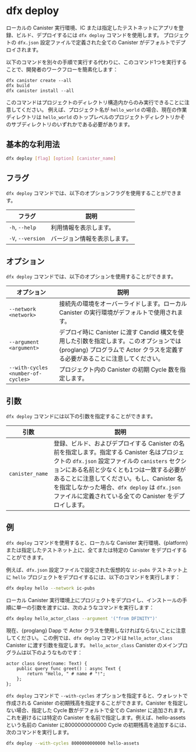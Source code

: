 # dfx deploy

ローカルの Canister 実行環境、IC または指定したテストネットにアプリを登録、ビルド、デプロイするには `dfx deploy` コマンドを使用します。 プロジェクトの `dfx.json` 設定ファイルで定義された全ての Canister がデフォルトでデプロイされます。

以下のコマンドを別々の手順で実行する代わりに、このコマンド1つを実行することで、開発者のワークフローを簡素化します：

    dfx canister create --all
    dfx build
    dfx canister install --all

このコマンドはプロジェクトのディレクトリ構造内からのみ実行できることに注意してください。 例えば、プロジェクト名が `hello_world` の場合、現在の作業ディレクトリは `hello_world` のトップレベルのプロジェクトディレクトリかそのサブディレクトリのいずれかである必要があります。

## 基本的な利用法

``` bash
dfx deploy [flag] [option] [canister_name]
```

## フラグ

`dfx deploy` コマンドでは、以下のオプションフラグを使用することができます。

|フラグ |説明|
|-------------------|-------------------------------|
|`-h`, `--help` |利用情報を表示します。
|`-V`, `--version` |バージョン情報を表示します。

## オプション

`dfx deploy` コマンドでは、以下のオプションを使用することができます。

|オプション |説明|
|-------------------|-------------------------------|
|`--network <network>` |接続先の環境をオーバーライドします。ローカル Canister の実行環境がデフォルトで使用されます。|
|`--argument <argument>` |デプロイ時に Canister に渡す Candid 構文を使用した引数を指定します。このオプションでは {proglang} プログラムで Actor クラスを定義する必要があることに注意してください。|
|`--with-cycles <number-of-cycles>` |プロジェクト内の Canister の初期 Cycle 数を指定します。|

## 引数

`dfx deploy` コマンドには以下の引数を指定することができます。

|引数 |説明|
|-------------------|-------------------------------|
|`canister_name` |登録、ビルド、およびデプロイする Canister の名前を指定します。指定する Canister 名はプロジェクトの `dfx.json` 設定ファイルの `canisters` セクションにある名前と少なくとも1つは一致する必要があることに注意してください。もし、Canister 名を指定しなかった場合、`dfx deploy` は `dfx.json` ファイルに定義されている全ての Canister をデプロイします。|

## 例

`dfx deploy` コマンドを使用すると、ローカルな Canister 実行環境、{platform} または指定したテストネット上に、全てまたは特定の Canister をデプロイすることができます。

例えば、`dfx.json` 設定ファイルで設定された仮想的な `ic-pubs` テストネット上に `hello` プロジェクトをデプロイするには、以下のコマンドを実行します：

``` bash
dfx deploy hello --network ic-pubs
```

ローカル Canister 実行環境上にプロジェクトをデプロイし、インストールの手順に単一の引数を渡すには、次のようなコマンドを実行します：

``` bash
dfx deploy hello_actor_class --argument '("from DFINITY")'
```

現在、{proglang} Dapp で Actor クラスを使用しなければならないことに注意してください。 この例では、`dfx deploy` コマンドは `hello_actor_class` Canister に渡す引数を指定します。 `hello_actor_class` Canister のメインプログラムは以下のようなものです：

    actor class Greet(name: Text) {
        public query func greet() : async Text {
            return "Hello, " # name # "!";
        };
    };

`dfx deploy` コマンドで `--with-cycles` オプションを指定すると、ウォレットで作成される Canister の初期残高を指定することができます。Canister を指定しない場合、指定した Cycle 数がデフォルトで全ての Canister に追加されます。これを避けるには特定の Canister を名前で指定します。例えば、hello-assets という名前の Canister に8000000000000 Cycle の初期残高を追加するには、次のコマンドを実行します。

``` bash
dfx deploy --with-cycles 8000000000000 hello-assets
```


<!--
# dfx deploy

Use the `dfx deploy` command to register, build, and deploy a dapp on the local canister execution environment, on the IC or on a specified testnet. By default, all canisters defined in the project `dfx.json` configuration file are deployed.

This command simplifies the developer workflow by enabling you to run one command instead of running the following commands as separate steps:

    dfx canister create --all
    dfx build
    dfx canister install --all

Note that you can only run this command from within the project directory structure. For example, if your project name is `hello_world`, your current working directory must be the `hello_world` top-level project directory or one of its subdirectories.

## Basic usage

``` bash
dfx deploy [flag] [option] [canister_name]
```

## Flags

You can use the following optional flags with the `dfx deploy` command.

| Flag              | Description                   |
|-------------------|-------------------------------|
| `-h`, `--help`    | Displays usage information.   |
| `-V`, `--version` | Displays version information. |

## Options

You can use the following options with the `dfx deploy` command.

| Option                             | Description                                                                                                                                                                 |
|------------------------------------|-----------------------------------------------------------------------------------------------------------------------------------------------------------------------------|
| `--network <network>`              | Overrides the environment to connect to. By default, the local canister execution environment is used.                                                                      |
| `--argument <argument>`            | Specifies an argument using Candid syntax to pass to the canister during deployment. Note that this option requires you to define an actor class in the Motoko program. |
| `--with-cycles <number-of-cycles>` | Enables you to specify the initial number of cycles for a canister in a project.                                                                                            |

### Arguments

You can specify the following arguments for the `dfx deploy` command.

| Argument        | Description                                                                                                                                                                                                                                                                                                                                    |
|-----------------|------------------------------------------------------------------------------------------------------------------------------------------------------------------------------------------------------------------------------------------------------------------------------------------------------------------------------------------------|
| `canister_name` | Specifies the name of the canister you want to register, build, and deploy. Note that the canister name you specify must match at least one name in the `canisters` section of the `dfx.json` configuration file for the project. If you don’t specify a canister name, `dfx deploy` will deploy all canisters defined in the `dfx.json` file. |

## Examples

You can use the `dfx deploy` command to deploy all or specific canisters on the local canister execution environment, on the IC or on a specified testnet.

For example, to deploy the `hello` project on the hypothetical `ic-pubs` testnet configured in the `dfx.json` configuration file, you can run the following command:

``` bash
dfx deploy hello_backend --network ic-pubs
```

To deploy a project on the local canister execution environment and pass a single argument to the installation step, you can run a command similar to the following:

``` bash
dfx deploy hello_actor_class --argument '("from DFINITY")'
```

Note that currently you must use an actor class in your Motoko dapp. In this example, the `dfx deploy` command specifies an argument to pass to the `hello_actor_class` canister. The main program for the `hello_actor_class` canister looks like this:

    actor class Greet(name: Text) {
        public query func greet() : async Text {
            return "Hello, " # name # "!";
        };
    };

You can use the `dfx deploy` command with the `--with-cycles` option to specify the initial balance of a canister created by your wallet. If you don’t specify a canister, the number of cycles you specify will be added to all canisters by default. To avoid this, specify a specific canister by name. For example, to add an initial balance of 8000000000000 cycles to a canister called "hello-assets", run the following command:

``` bash
dfx deploy --with-cycles 8000000000000 hello-assets
```

-->